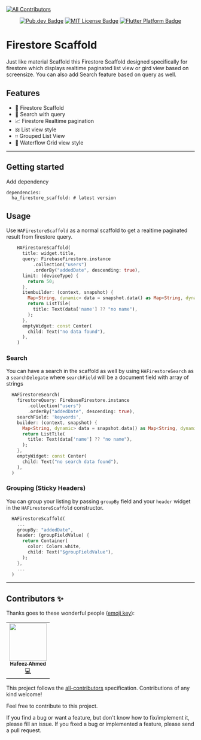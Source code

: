 <!-- 
<!-- ALL-CONTRIBUTORS-BADGE:START - Do not remove or modify this section -->
[![All Contributors](https://img.shields.io/badge/all_contributors-1-orange.svg?style=flat-square)](#contributors-)
<!-- ALL-CONTRIBUTORS-BADGE:END -->


<!-- <p align="center">
	<img src="https://raw.githubusercontent.com/imhafeez/ha_firestore_scaffold/master/assets/logo.png" height="80" alt="Focus Detector Logo" />
</p> -->
<p align="center">
	<a href="https://pub.dev/packages/ha_firestore_scaffold"><img src="https://img.shields.io/pub/v/ha_firestore_scaffold.svg" alt="Pub.dev Badge"></a>
	<!-- <a href="https://github.com/imhafeez/ha_firestore_scaffold/actions"><img src="https://github.com/imhafeez/ha_firestore_scaffold/workflows/build/badge.svg" alt="GitHub Build Badge"></a> -->
	<a href="https://opensource.org/licenses/MIT"><img src="https://img.shields.io/badge/license-MIT-purple.svg" alt="MIT License Badge"></a>
	<a href="https://github.com/imhafeez/ha_firestore_scaffold"><img src="https://img.shields.io/badge/platform-flutter-ff69b4.svg" alt="Flutter Platform Badge"></a>
</p>

# Firestore Scaffold 
Just like material Scaffold this Firestore Scaffold designed specifically for firestore which displays realtime paginated list view or gird view based on screensize. You can also add Search feature based on query as well.

## Features

- 📱 Firestore Scaffold
- 🔎 Search with query
- 📈 Firestore Realtime pagination
- 𝍌 List view style
- ⌗ Grouped List View
- 🌊 Waterflow Grid view style


---
## Getting started

Add dependency
```
dependencies:
  ha_firestore_scaffold: # latest version

```

## Usage

Use ``` HAFirestoreScaffold ``` as a normal scaffold to get a realtime paginated result from firestore query.

```dart
    HAFirestoreScaffold(
      title: widget.title,
      query: FirebaseFirestore.instance
          .collection("users")
          .orderBy("addedDate", descending: true),
      limit: (deviceType) {
        return 50;
      },
      itembuilder: (context, snapshot) {
        Map<String, dynamic> data = snapshot.data() as Map<String, dynamic>;
        return ListTile(
          title: Text(data['name'] ?? "no name"),
        );
      },
      emptyWidget: const Center(
        child: Text("no data found"),
      ),
    )
```

### Search 
You can have a search in the scaffold as well by using ``` HAFirestoreSearch ``` as a ``` searchDelegate ``` where ``` searchField ``` will be a document field with array of strings

```dart
  HAFirestoreSearch(
    firestoreQuery: FirebaseFirestore.instance
        .collection("users")
        .orderBy("addedDate", descending: true),
    searchField: 'keywords',
    builder: (context, snapshot) {
      Map<String, dynamic> data = snapshot.data() as Map<String, dynamic>;
      return ListTile(
        title: Text(data['name'] ?? "no name"),
      );
    },
    emptyWidget: const Center(
      child: Text("no search data found"),
    ),
  )
```
### Grouping (Sticky Headers)

You can group your listing by passing ``` groupBy ``` field and your ``` header ``` widget in the ``` HAFirestoreScaffold ``` constructor.

```dart
  HAFirestoreScaffold(
    ...
    groupBy: "addedDate",
    header: (groupFieldValue) {
      return Container(
        color: Colors.white,
        child: Text("$groupFieldValue"),
      );
    },
    ...
  )
```

---
## Contributors ✨

Thanks goes to these wonderful people ([emoji key](https://allcontributors.org/docs/en/emoji-key)):

<!-- ALL-CONTRIBUTORS-LIST:START - Do not remove or modify this section -->
<!-- prettier-ignore-start -->
<!-- markdownlint-disable -->
<table>
  <tr>
    <td align="center"><a href="https://github.com/imhafeez"><img src="https://avatars.githubusercontent.com/u/21155655?v=4?s=100" width="100px;" alt=""/><br /><sub><b>Hafeez Ahmed</b></sub></a><br /><a href="https://github.com/imhafeez/ha_firestore_scaffold/commits?author=imhafeez" title="Code">💻</a></td>
  </tr>
</table>

<!-- markdownlint-restore -->
<!-- prettier-ignore-end -->

<!-- ALL-CONTRIBUTORS-LIST:END -->

This project follows the [all-contributors](https://github.com/all-contributors/all-contributors) specification. Contributions of any kind welcome!

Feel free to contribute to this project.

If you find a bug or want a feature, but don't know how to fix/implement it, please fill an issue. If you fixed a bug or implemented a feature, please send a pull request.

